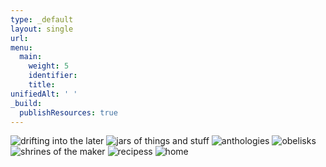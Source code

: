 ```yaml
---
type: _default
layout: single
url:
menu:
  main:
    weight: 5
    identifier:
    title:
unifiedAlt: ' '
_build:
  publishResources: true
---
```


<img src="icons/drifting.png" alt="drifting into the later">
<img src="icons/jars.png" alt="jars of things and stuff">
<img src="icons/anthologies.png" alt="anthologies">
<img src="icons/obelisks.png" alt="obelisks">
<img src="icons/shrines.png" alt="shrines of the maker">
<img src="icons/recipes.png" alt="recipess">
<img src="icons/sphere.png" alt="home">

